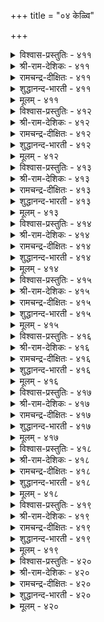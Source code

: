 +++
title = "०४ केळ्वि"

+++

<details><summary>विश्वास-प्रस्तुतिः - ४११</summary>

सॆल्वत्तुट् चॆल्वञ् जॆविच्चॆल्वम् अच्चॆल्वम्  
सॆल्वत्तु ळॆल्लान् दलै।       ४११
</details>

<details><summary>श्री-राम-देशिकः - ४११</summary>

श्रुत्वा यद् ज्ञायते तत्त्वं तदप्योकं भवेत् ।  
सत्सु वित्तेषु बहुषु मुख्यमेतद्विभाव्यते ॥ ४११॥
</details>

<details><summary>रामचन्द्र-दीक्षितः - ४११</summary>

411\. celvattuḷ celvam ceviccelvam; ac celvam  
celvattuḷ ellām talai.

411\. The wealth of all wealth is the wealth of hearing. It out-tops all other wealth.  
</details>

<details><summary>शुद्धानन्द-भारती - ४११</summary>

1\. செல்வத்துள் செல்வஞ் செவிச்செல்வம் அச்செல்வம்  
செல்வத்து ளெல்லாந் தலை.  
Wealth of wealths is listening's wealth  
It is the best of wealths on earth.        411  
</details>

<details><summary>मूलम् - ४११</summary>

सॆल्वत्तुट् चॆल्वञ् जॆविच्चॆल्वम् अच्चॆल्वम्  
सॆल्वत्तु ळॆल्लान् दलै।       ४११
</details>

<details><summary>विश्वास-प्रस्तुतिः - ४१२</summary>

सॆवुक्कुण विल्लाद पोऴ्दु सिऱिदु  
वयिट्रुक्कुम् ईयप् पडुम्।       ४१२
</details>

<details><summary>श्री-राम-देशिकः - ४१२</summary>

श्रोत्रं श्रवणरूपान्नविहीनं स्याद्यदा तदा ।  
देयं देहस्य चाप्यन्नं श्रोत्राभावे कयं श्रुति ॥ ४१२॥
</details>

<details><summary>रामचन्द्र-दीक्षितः - ४१२</summary>

412\. cevikku uṇavu illāta pōḻtu, ciṟitu,  
vayiṟṟukkum īyappaṭum.

412\. Men think a little of the stomach only when the ear is not fed.  
</details>

<details><summary>शुद्धानन्द-भारती - ४१२</summary>

2\. செவிக்குண வில்லாத போழ்து சிறிது  
வயிற்றுக்கும் ஈயப் படும்.  
Some food for the stomach is brought  
When the ear gets no food for thought.        412  
</details>

<details><summary>मूलम् - ४१२</summary>

सॆवुक्कुण विल्लाद पोऴ्दु सिऱिदु  
वयिट्रुक्कुम् ईयप् पडुम्।       ४१२
</details>

<details><summary>विश्वास-प्रस्तुतिः - ४१३</summary>

सॆवियुणविऱ्केळ्वि युडैयार् अवियुणविन्  
आण्ड्रारो टॊप्पर् निलत्तु।       ४१३
</details>

<details><summary>श्री-राम-देशिकः - ४१३</summary>

श्रोत्रैः श्रवणरूपान्नसेविनो भूगता अपि ।  
हविर्भुग्भिरमर्त्यैस्तु भवेयुः सदृशा नराः ॥ ४१३॥
</details>

<details><summary>रामचन्द्र-दीक्षितः - ४१३</summary>

413\. ceviyuṇaviṉ kēḷvi uṭaiyār, aviyuṇaviṉ  
āṉṟāroṭu oppar, nilattu.

413\. Those mortals who feast their ears with learning are one with the immortals with their sacrificial offerings.  
</details>

<details><summary>शुद्धानन्द-भारती - ४१३</summary>

3\. செவியுணவிற் கேள்வி யுடையார் அவியுணவின்  
ஆன்றாரோ டொப்பர் நிலத்து.  
Whose ears get lots of wisdom-food  
Equal gods on oblations fed.        413  
</details>

<details><summary>मूलम् - ४१३</summary>

सॆवियुणविऱ्केळ्वि युडैयार् अवियुणविन्  
आण्ड्रारो टॊप्पर् निलत्तु।       ४१३
</details>

<details><summary>विश्वास-प्रस्तुतिः - ४१४</summary>

कट्रिल नायिनुङ् गेट्क अह्दॊरुवऱ्कु  
ऒऱ्कत्तिन् ऊट्रान् दुणै।       ४१४
</details>

<details><summary>श्री-राम-देशिकः - ४१४</summary>

यदि नाध्ययनं साध्यं श्रुत्वा वा ज्ञानमाप्नुहि ।  
तद् ज्ञानं साह्यदं खेदे करयष्टिसमं तव ॥ ४१४॥
</details>

<details><summary>रामचन्द्र-दीक्षितः - ४१४</summary>

414\. kaṟṟilaṉ āyiṉum kēṭka; aḵtu oruvaṟku  
oṟkattiṉ ūṟṟu ām tuṇai.

414\. Though devoid of learning let one fill one’s ear with knowledge. It is his prop in his hour of gloom.  
</details>

<details><summary>शुद्धानन्द-भारती - ४१४</summary>

4\. கற்றில னாயினும் கேட்க அஃதொருவற்கு  
ஒற்கத்தின் ஊற்றாந் துணை.  
Though not learned, hear and heed  
That serves a staff and stay in need.        414  
</details>

<details><summary>मूलम् - ४१४</summary>

कट्रिल नायिनुङ् गेट्क अह्दॊरुवऱ्कु  
ऒऱ्कत्तिन् ऊट्रान् दुणै।       ४१४
</details>

<details><summary>विश्वास-प्रस्तुतिः - ४१५</summary>

इऴुक्कल् उडैयुऴि ऊट्रुक्कोल् अट्रे  
ऒऴुक्क मुडैयार्वाय्च् चॊल्।       ४१५
</details>

<details><summary>श्री-राम-देशिकः - ४१५</summary>

वचांस्याचारशीलानां साह्यदानि सदा नृणाम् ।  
पङ्कदेशे विचरतो हस्तालम्बनदण्डवत् ॥ ४१५॥
</details>

<details><summary>रामचन्द्र-दीक्षितः - ४१५</summary>

415\. iḻukkal uṭai uḻi ūṟṟukkōl aṟṟē-  
oḻukkam uṭaiyār vāyc col.

415\. The counsel of the upright is like a staff over a slippery ground.  
</details>

<details><summary>शुद्धानन्द-भारती - ४१५</summary>

5\. இழுக்கல் உடையுழி ஊற்றுக்கோல் அற்றே  
ஒழுக்க முடையார்வாய்ச் சொல்.  
Virtuous men's wisdom is found  
A strong staff on slippery ground.        415  
</details>

<details><summary>मूलम् - ४१५</summary>

इऴुक्कल् उडैयुऴि ऊट्रुक्कोल् अट्रे  
ऒऴुक्क मुडैयार्वाय्च् चॊल्।       ४१५
</details>

<details><summary>विश्वास-प्रस्तुतिः - ४१६</summary>

ऎनैत्तानुम् नल्लवै केट्क अनैत्तानुम्  
आण्ड्र पॆरुमै तरुम्।       ४१६
</details>

<details><summary>श्री-राम-देशिकः - ४१६</summary>

कणशो वापि तत्त्वार्थः श्रेतव्याः समये सति ।  
असकृत् श्रवणात् तत्त्वं ज्ञातं सत् पूर्णतां व्रजेत् ॥ ४१६॥
</details>

<details><summary>रामचन्द्र-दीक्षितः - ४१६</summary>

416\. eṉaittāṉum nallavai kēṭka! aṉaittāṉum  
āṉṟa perumai tarum.

416\. Listen to wholesome counsel however meagre; for out of it springs great good.  
</details>

<details><summary>शुद्धानन्द-भारती - ४१६</summary>

6\. எனைத்தானும் நல்லவை கேட்க அனைத்தானும்  
ஆன்ற பெருமை தரும்.  
Lend ear to good words however few  
That much will highly exalt you.        416  
</details>

<details><summary>मूलम् - ४१६</summary>

ऎनैत्तानुम् नल्लवै केट्क अनैत्तानुम्  
आण्ड्र पॆरुमै तरुम्।       ४१६
</details>

<details><summary>विश्वास-प्रस्तुतिः - ४१७</summary>

पिऴैत् तुणर्न्दुम् पेदैमै सॊल्ला रिऴैत्तुणर्न्  
दीण्डिय केळ्वि यवर्।       ४१७
</details>

<details><summary>श्री-राम-देशिकः - ४१७</summary>

बहुश्रुता बहुज्ञाश्च सन्तो मोहवशात् कचित् ।  
अजानन्तोऽपि याथार्थ्ये न ब्रूयुर्मोहदं वचः ॥ ४१७॥
</details>

<details><summary>रामचन्द्र-दीक्षितः - ४१७</summary>

417\. piḻaittu uṇarntum pētaimai collār-iḻaittu uṇarntu  
īṇṭiya kēḷviyavar.

417\. Men of searching understanding do not speak foolishly even in a thoughtless mood.  
</details>

<details><summary>शुद्धानन्द-भारती - ४१७</summary>

7\. பிழைத்துணர்ந்தும் பேதைமை சொல்லார் இழைத்துணர்ந்  
தீண்டிய கேள்வி யவர்.  
Who listen well and learn sharply  
Not ev'n by slip speak foolishly.        417  
</details>

<details><summary>मूलम् - ४१७</summary>

पिऴैत् तुणर्न्दुम् पेदैमै सॊल्ला रिऴैत्तुणर्न्  
दीण्डिय केळ्वि यवर्।       ४१७
</details>

<details><summary>विश्वास-प्रस्तुतिः - ४१८</summary>

केट्पिनुङ् गेळात् तगैयवे केळ्वियाल्  
तोट्कप् पडाद सॆवि।       ४१८
</details>

<details><summary>श्री-राम-देशिकः - ४१८</summary>

शास्त्रश्रवणमात्रेण श्रोत्रं भवति सार्थकम् ।  
ग्राहकं त्वन्यशब्दानां श्रोत्रं बाधिर्यवन्मतम् ॥ ४१८॥
</details>

<details><summary>रामचन्द्र-दीक्षितः - ४१८</summary>

418\. kēṭpiṉum kēḷāt takaiyavē-kēḷviyāl  
tōṭkap paṭāta cevi.

418\. The ear that is not filled with understanding is really deaf.  
</details>

<details><summary>शुद्धानन्द-भारती - ४१८</summary>

8\. கேட்பினுங் கேளாத் தகையவே கேள்வியால்  
தோட்கப் படாத செவி.  
That ear though hearing is dulled  
Which is not by wisdom drilled.        418  
</details>

<details><summary>मूलम् - ४१८</summary>

केट्पिनुङ् गेळात् तगैयवे केळ्वियाल्  
तोट्कप् पडाद सॆवि।       ४१८
</details>

<details><summary>विश्वास-प्रस्तुतिः - ४१९</summary>

नुणङ्गिय केळ्विय रल्लार् वणङ्गिय  
वायिन रादल् अरिदु।       ४१९
</details>

<details><summary>श्री-राम-देशिकः - ४१९</summary>

अपूर्वसूक्ष्मशास्त्रार्थश्रवणं यैः सदा कृतम् ।  
ते विनीतवचोयुक्ता भवेयु र्न तथा परे ॥ ४१९॥
</details>

<details><summary>रामचन्द्र-दीक्षितः - ४१९</summary>

419\. nuṇaṅkiya kēḷviyar allār vaṇaṅkiya  
vāyiṉar ātal aritu.

419\. Men that lack subtle understanding lack modesty in speech.  
</details>

<details><summary>शुद्धानन्द-भारती - ४१९</summary>

9\. நுணங்கிய கேள்வியர் ரல்லார் வணங்கிய  
வாயின ராதல் அரிது  
A modest mouth is hard for those  
Who care little to counsels wise.        419  
</details>

<details><summary>मूलम् - ४१९</summary>

नुणङ्गिय केळ्विय रल्लार् वणङ्गिय  
वायिन रादल् अरिदु।       ४१९
</details>

<details><summary>विश्वास-प्रस्तुतिः - ४२०</summary>

सॆवियिऱ्चुवैयुणरा वायुणर्विन् माक्कळ्  
अवियिनुम् वाऴिनुम् ऎन्?       ४२०
</details>

<details><summary>श्री-राम-देशिकः - ४२०</summary>

श्रोत्रैर्नवरसास्वादमकृत्वा जिह्वया परम् ।  
षड्सास्वादचतुरा जीवन्तोऽपि मृतैः समाः ॥ ४२०॥
</details>

<details><summary>रामचन्द्र-दीक्षितः - ४२०</summary>

420\. ceviyiṉ cuvai uṇarā, vāy uṇarviṉ, mākkaḷ  
aviyiṉum vāḻiṉum eṉ.

420\. What avails it whether men live or die, if they merely satisfy the palate and not feed the ear with wisdom.  
</details>

<details><summary>शुद्धानन्द-भारती - ४२०</summary>

10\. செவியிற் சுவையுணரா வாயுணர்வின் மாக்கள்  
அவியினும் வாழினும் என்.  
Who taste by mouth and not by ear  
What if they fare ill or well here?        420  
</details>

<details><summary>मूलम् - ४२०</summary>

सॆवियिऱ्चुवैयुणरा वायुणर्विन् माक्कळ्  
अवियिनुम् वाऴिनुम् ऎन्?       ४२०
</details>
